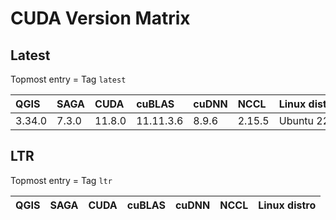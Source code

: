 # CUDA Version Matrix

## Latest

Topmost entry = Tag `latest`

| QGIS    | SAGA  | CUDA   | cuBLAS    | cuDNN | NCCL   | Linux distro |
|:--------|:------|:-------|:----------|:------|:-------|:-------------|
| 3.34.0  | 7.3.0 | 11.8.0 | 11.11.3.6 | 8.9.6 | 2.15.5 | Ubuntu 22.04 |

## LTR

Topmost entry = Tag `ltr`

| QGIS    | SAGA  | CUDA   | cuBLAS    | cuDNN | NCCL   | Linux distro |
|:--------|:------|:-------|:----------|:------|:-------|:-------------|
